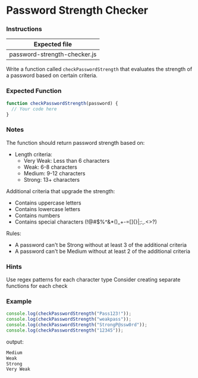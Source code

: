 # Password Strength Checker

### Instructions

| Expected file        |
| -------------------- |
| password-strength-checker.js   |

Write a function called `checkPasswordStrength` that evaluates the strength of a password based on certain criteria.

### Expected Function

```js
function checkPasswordStrength(password) {
  // Your code here
}
```

### Notes

The function should return password strength based on:

- Length criteria:
  - Very Weak: Less than 6 characters
  - Weak: 6-8 characters
  - Medium: 9-12 characters
  - Strong: 13+ characters

Additional criteria that upgrade the strength:

- Contains uppercase letters
- Contains lowercase letters
- Contains numbers
- Contains special characters (!@#$%^&\*()\_+-=[]{}|;:,.<>?)

Rules:

- A password can't be Strong without at least 3 of the additional criteria
- A password can't be Medium without at least 2 of the additional criteria

### Hints

Use regex patterns for each character type
Consider creating separate functions for each check

### Example

```js
console.log(checkPasswordStrength("Pass123!"));
console.log(checkPasswordStrength("weakpass"));
console.log(checkPasswordStrength("StrongP@ssw0rd"));
console.log(checkPasswordStrength("12345"));
```

output:

```bash
Medium
Weak
Strong
Very Weak
```
